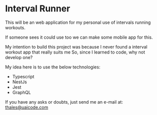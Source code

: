 # Interval Runner
This will be an web application for my personal use of intervals running workouts.

If someone sees it could use too we can make some mobile app for this.

My intention to build this project was because I never found a interval workout app that really suits me
So, since I learned to code, why not develop one?

My idea here is to use the below technologies:
- Typescript
- NestJs
- Jest
- GraphQL

If you have any asks or doubts, just send me an e-mail at: thales@uaicode.com